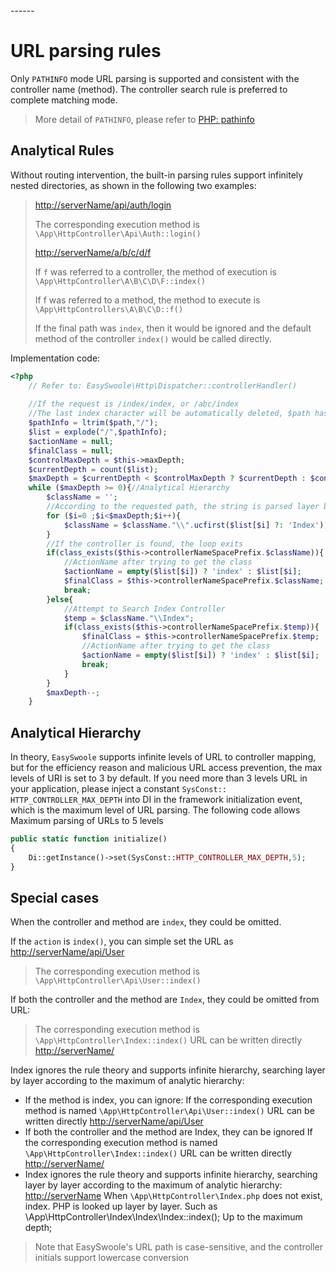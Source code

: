 <head>
     <title>EasySwoole controller|swoole controller|swoole Api service</title>
     <meta content="text/html; charset=utf-8" http-equiv="Content-Type">
     <meta name="keywords" content="EasySwoole Parse URL |EasySwoole Http Doc|swoole Api service"/>
     <meta name="description" content="EasySwoole: URL parser and routers"/>
</head>
---<head>---

# URL parsing rules

Only `PATHINFO` mode URL parsing is supported and consistent with the controller name (method). 
The controller search rule is preferred to complete matching mode.

> More detail of `PATHINFO`, please refer to <a target="_blank" href="https://www.php.net/manual/en/function.pathinfo.php">PHP: pathinfo</a>

## Analytical Rules

Without routing intervention, the built-in parsing rules support infinitely nested directories, as shown in the following two examples:

> <http://serverName/api/auth/login>
>
> The corresponding execution method is `\App\HttpController\Api\Auth::login()`
>
> <http://serverName/a/b/c/d/f>
>
> If `f` was referred to a controller, the method of execution is `\App\HttpController\A\B\C\D\F::index()`
>
> If f was referred to a method, the method to execute is `\App\HttpControllers\A\B\C\D::f()`
>
> If the final path was `index`, then it would be ignored and the default method of the controller `index()` would be called directly.

Implementation code:
```php
<?php 
    // Refer to: EasySwoole\Http\Dispatcher::controllerHandler()
    
    //If the request is /index/index, or /abc/index
    //The last index character will be automatically deleted, $path has been processed as /index or /abc
    $pathInfo = ltrim($path,"/");
    $list = explode("/",$pathInfo);
    $actionName = null;
    $finalClass = null;
    $controlMaxDepth = $this->maxDepth;
    $currentDepth = count($list);
    $maxDepth = $currentDepth < $controlMaxDepth ? $currentDepth : $controlMaxDepth;
    while ($maxDepth >= 0){//Analytical Hierarchy
        $className = '';
        //According to the requested path, the string is parsed layer by layer to capitalize the initial letter, and the validity of the string is judged. If the string is invalid, the default is Index.
        for ($i=0 ;$i<$maxDepth;$i++){
            $className = $className."\\".ucfirst($list[$i] ?: 'Index');//Serve Index for primary controller
        }
        //If the controller is found, the loop exits
        if(class_exists($this->controllerNameSpacePrefix.$className)){
            //ActionName after trying to get the class
            $actionName = empty($list[$i]) ? 'index' : $list[$i];
            $finalClass = $this->controllerNameSpacePrefix.$className;
            break;
        }else{
            //Attempt to Search Index Controller
            $temp = $className."\\Index";
            if(class_exists($this->controllerNameSpacePrefix.$temp)){
                $finalClass = $this->controllerNameSpacePrefix.$temp;
                //ActionName after trying to get the class
                $actionName = empty($list[$i]) ? 'index' : $list[$i];
                break;
            }
        }
        $maxDepth--;
    }
```

## Analytical Hierarchy

In theory, `EasySwoole` supports infinite levels of URL to controller mapping, but for the efficiency reason and malicious URL access prevention, the max levels of URI is set to 3 by default. 
If you need more than 3 levels URL in your application, please inject a constant `SysConst:: HTTP_CONTROLLER_MAX_DEPTH` into DI in the framework initialization event, which is the maximum level of URL parsing. The following code allows Maximum parsing of URLs to 5 levels
```php
public static function initialize()
{
	Di::getInstance()->set(SysConst::HTTP_CONTROLLER_MAX_DEPTH,5);
}
```

## Special cases
When the controller and method are `index`, they could be omitted.

If the `action` is `index()`, you can simple set the URL as <http://serverName/api/User>
> The corresponding execution method is `\App\HttpController\Api\User::index()`

If both the controller and the method are `Index`, they could be omitted from URL:
> The corresponding execution method is `\App\HttpController\Index::index()`
> URL can be written directly <http://serverName/>   

Index ignores the rule theory and supports infinite hierarchy, searching layer by layer according to the maximum of analytic hierarchy:

- If the method is index, you can ignore:
    If the corresponding execution method is named `\App\HttpController\Api\User::index()`
    URL can be written directly <http://serverName/api/User> 
- If both the controller and the method are Index, they can be ignored
    If the corresponding execution method is named `\App\HttpController\Index::index()`
    URL can be written directly <http://serverName/>
- Index ignores the rule theory and supports infinite hierarchy, searching layer by layer according to the maximum of analytic hierarchy:
    <http://serverName>
    When `\App\HttpController\Index.php` does not exist, index. PHP is looked up layer by layer.
    Such as \App\HttpController\Index\Index\Index::index();
    Up to the maximum depth;


> Note that EasySwoole's URL path is case-sensitive, and the controller initials support lowercase conversion